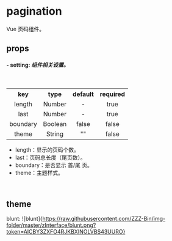# pagination

Vue 页码组件。

## props

#### \- setting: *组件相关设置。*
  <table>
​   <tbody align="center" size="12px">
​     <tr>
​       <th>key</th>
​       <th>type</th>
​       <th>default</th>
​       <th>required</th>
​     </tr>
​     <tr>
​       <td>length</td>
​       <td>Number</td>
​       <td>-</td>
​       <td>true</td>
​     </tr>
​     <tr>
​       <td>last</td>
​       <td>Number</td>
​       <td>-</td>
​       <td>true</td>
​     </tr>
​     <tr>
​       <td>boundary</td>
​       <td>Boolean</td>
​				<td>false</td>
​				<td>false</td>
​			</tr>
​			<tr>
​				<td>theme</td>
​				<td>String</td>
​				<td>""</td>
​				<td>false</td>
​			</tr>
​		</tbody>
​	</table>

- length：显示的页码个数。
- last：页码总长度（尾页数）。
- boundary：是否显示 首/尾 页。
- theme：主题样式。

​ </br>

## theme
blunt:
![blunt]{https://raw.githubusercontent.com/ZZZ-Bin/img-folder/master/zInterface/blunt.png?token=AICBY3ZXFO4RJKBXINOLVBS43UURO}

